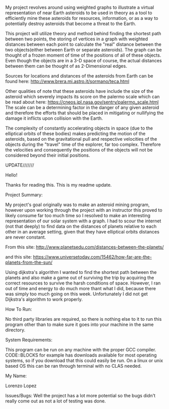 My project revolves around using weighted graphs to illustrate a virtual representation of near Earth asteroids to be used in theory as a tool to efficiently mine these asteroids for resources, information, or as a way to potentially destroy asteroids that become a threat to the Earth.



This project will utilize theory and method behind finding the shortest path between two points, the storing of vertices in a graph with weighted distances between each point to calculate the "real" distance between the two objects(either between Earth or separate asteroids). The graph can be thought of a frozen moment of time of the positions of all of these objects. Even though the objects are in a 3-D space of course, the actual distances between them can be thought of as 2-Dimensional edges.


Sources for locations and distances of the asteroids from Earth can be found here: http://www.brera.mi.astro.it/sormano/teca.html 


Other qualities of note that these asteroids have include the size of the asteroid which severely impacts its score on the palermo scale which can be read about here: https://cneos.jpl.nasa.gov/sentry/palermo_scale.html
The scale can be a determining factor in the danger of any given asteroid and therefore the efforts that should be placed in mitigating or nullifying the damage it inflicts upon collision with the Earth.

The complexity of constantly accelerating objects in space (due to the elliptical orbits of these bodies) makes predicting the motion of the asteroids, based on the gravitational pull and respective velocities of the objects during the "travel" time of the explorer, far too complex. Therefore the velocities and consequently the positions of the objects will not be considered beyond their initial positions.

UPDATE///////


Hello!

Thanks for reading this. This is my readme update.

Project Summary:

My project's goal originally was to make an asteroid mining program, however upon working through the project with an instructor this proved to likely consume far too much time so I resolved to make an interesting representation of our solar system with a graph.
I had to scour the internet (not that deeply) to find data on the distances of planets relative to each other in an average setting, given that they have elliptical orbits distances are never constant.

From this site: http://www.planetsedu.com/distances-between-the-planets/ 

and this site: https://www.universetoday.com/15462/how-far-are-the-planets-from-the-sun/ 

Using dijkstra's algorithm I wanted to find the shortest path between the planets and also make a game out of surviving the trip by acquiring the correct resources to survive the harsh conditions of space. However, I ran out of time and energy to do much more thant what I did, because there was simply too much going on this week. Unfortunately I did not get Dijkstra's algorithm to work properly.



How To Run:

No third party libraries are required, so there is nothing else to it to run this program other than to make sure it goes into your machine in the same directory.

System Requirements:

This program can be run on any machine with the proper GCC compiler. CODE::BLOCKS for example has downloads available for most operating systems, so if you download that this could easily be run. On a linux or unix based OS this can be ran through terminal with no CLAS needed.

My Name:

Lorenzo Lopez

Issues/Bugs:
Well the project has a lot more potential so the bugs didn't really come out as not a lot of testing was done.





